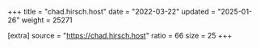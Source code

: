 +++
title = "chad.hirsch.host"
date = "2022-03-22"
updated = "2025-01-26"
weight = 25271

[extra]
source = "https://chad.hirsch.host"
ratio = 66
size = 25
+++
